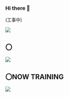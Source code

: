### Hi there 👋
(工事中)

![](https://github-readme-stats.vercel.app/api/top-langs?username=yhts&show_icons=true&locale=en&layout=compact)

## 〇
![](https://skillicons.dev/icons?i=html,css,js,C#,.net)

## 〇NOW TRAINING
![](https://skillicons.dev/icons?i=python,aws)

<!--
**yhts/yhts** is a ✨ _special_ ✨ repository because its `README.md` (this file) appears on your GitHub profile.

Here are some ideas to get you started:

- 🔭 I’m currently working on ...
- 🌱 I’m currently learning ...
- 👯 I’m looking to collaborate on ...
- 🤔 I’m looking for help with ...
- 💬 Ask me about ...
- 📫 How to reach me: ...
- 😄 Pronouns: ...
- ⚡ Fun fact: ...
-->
